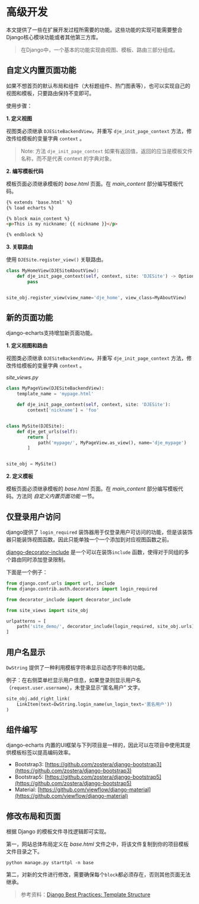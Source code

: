 # 高级开发

本文提供了一些在扩展开发过程所需要的功能。这些功能的实现可能需要整合Django核心模块功能或者其他第三方库。

> 在Django中，一个基本的功能实现由视图、模板、路由三部分组成。

## 自定义内置页面功能

如果不想首页的默认布局和组件（大标题组件、热门图表等），也可以实现自己的视图和模板，只要路由保持不变即可。

使用步骤：

**1. 定义视图**

视图类必须继承 `DJESiteBackendView`，并重写 `dje_init_page_context` 方法，修改传给模板的变量字典 `context` 。

> Note: 方法 `dje_init_page_context` 如果有返回值，返回的应当是模板文件名称，而不是代表 context 的字典对象。

**2. 编写模板代码**

模板页面必须继承模板的 *base.html* 页面。在 *main_content* 部分编写模板代码。

```html
{% extends 'base.html' %}
{% load echarts %}

{% block main_content %}
<p>This is my nickname: {{ nickname }}</p>

{% endblock %}
```

**3. 关联路由**

使用 `DJESite.register_view()` 关联路由。

```python
class MyHomeView(DJESiteAboutView):
    def dje_init_page_context(self, context, site: 'DJESite') -> Optional[str]:
        pass


site_obj.register_view(view_name='dje_home', view_class=MyAboutView)
```

## 新的页面功能

django-echarts支持增加新页面功能。

**1. 定义视图和路由**

视图类必须继承 `DJESiteBackendView`，并重写 `dje_init_page_context` 方法，修改传给模板的变量字典 `context` 。

*site_views.py*

```python
class MyPageView(DJESiteBackendView):
    template_name = 'mypage.html'

    def dje_init_page_context(self, context, site: 'DJESite'):
        context['nickname'] = 'foo'


class MySite(DJESite):
    def dje_get_urls(self):
        return [
            path('mypage/', MyPageView.as_view(), name='dje_mypage')
        ]


site_obj = MySite()
```

**2. 定义模板**

模板页面必须继承模板的 *base.html* 页面。在 *main_content* 部分编写模板代码。方法同 *自定义内置页面功能* 一节。

## 仅登录用户访问

django提供了 `login_required` 装饰器用于仅登录用户可访问的功能，但是该装饰器只能装饰视图函数。因此只能单独一个一个添加到对应视图函数之前。

[django-decorator-include](https://github.com/twidi/django-decorator-include) 是一个可以在装饰`include` 函数，使得对于同组的多个路由同时添加登录限制。

下面是一个例子：

```python
from django.conf.urls import url, include
from django.contrib.auth.decorators import login_required

from decorator_include import decorator_include

from site_views import site_obj

urlpatterns = [
    path('site_demo/', decorator_include(login_required, site_obj.urls))
]
```

## 用户名显示

`DwString` 提供了一种利用模板字符串显示动态字符串的功能。

例子：在右侧菜单栏显示用户信息，如果登录则显示用户名（`request.user.username`），未登录显示“匿名用户” 文字。

```python
site_obj.add_right_link(
    LinkItem(text=DwString.login_name(un_login_text='匿名用户'))
)
```



## 组件编写

django-echarts 内置的UI框架与下列项目是一样的，因此可以在项目中使用其提供模板标签以提高编码效率。

- Bootstrap3: [https://github.com/zostera/django-bootstrap3](https://github.com/zostera/django-bootstrap3)
- Bootstrap5: [https://github.com/zostera/django-bootstrap5](https://github.com/zostera/django-bootstrap5)
- Material: [https://github.com/viewflow/django-material](https://github.com/viewflow/django-material)

## 修改布局和页面

根据 Django 的模板文件寻找逻辑即可实现。

第一，网站总体布局定义在 *base.html* 文件之中，将该文件复制到你的项目模板文件目录之下。

```shell
python manage.py starttpl -n base
```

第二，对新的文件进行修改，需要确保每个`block`都必须存在，否则其他页面无法继承。

> 参考资料：[Django Best Practices: Template Structure](https://learndjango.com/tutorials/template-structure)
